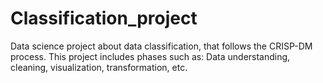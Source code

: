 # Classification_project
Data science project about data classification, that follows the CRISP-DM process. This project includes phases such as: Data understanding, cleaning, visualization, transformation, etc.
